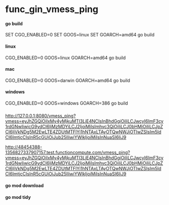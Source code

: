 # func_gin_vmess_ping
#### go build

SET CGO_ENABLED=0
SET GOOS=linux
SET GOARCH=amd64
go build

#### linux
CGO_ENABLED=0 GOOS=linux GOARCH=amd64 go build
#### mac
CGO_ENABLED=0 GOOS=darwin GOARCH=amd64 go build
#### windows
CGO_ENABLED=0 GOOS=windows GOARCH=386 go build 

#####
http://127.0.0.1:8080/vmess_ping?vmess=eyJhZGQiOiIxMy4yMjkuMTI3LjE4NCIsInBhdGgiOiIiLCJwcyI6ImF3cy1rdGNwIiwicG9ydCI6IjMzMDYiLCJ2IjoiMiIsImhvc3QiOiIiLCJ0bHMiOiIiLCJpZCI6IjVkNDg5M2EwLTE4ZDUtMTFlYi1hNTAxLTAyOTQwNWJiOTIwZSIsIm5ldCI6ImtjcCIsInR5cGUiOiJub25lIiwiYWlkIjoiMiIsInNuaSI6IiJ9

http://48454388-1356827337907157.test.functioncompute.com/vmess_ping?vmess=eyJhZGQiOiIxMy4yMjkuMTI3LjE4NCIsInBhdGgiOiIiLCJwcyI6ImF3cy1rdGNwIiwicG9ydCI6IjMzMDYiLCJ2IjoiMiIsImhvc3QiOiIiLCJ0bHMiOiIiLCJpZCI6IjVkNDg5M2EwLTE4ZDUtMTFlYi1hNTAxLTAyOTQwNWJiOTIwZSIsIm5ldCI6ImtjcCIsInR5cGUiOiJub25lIiwiYWlkIjoiMiIsInNuaSI6IiJ9



#### go mod download

#### go mod tidy
